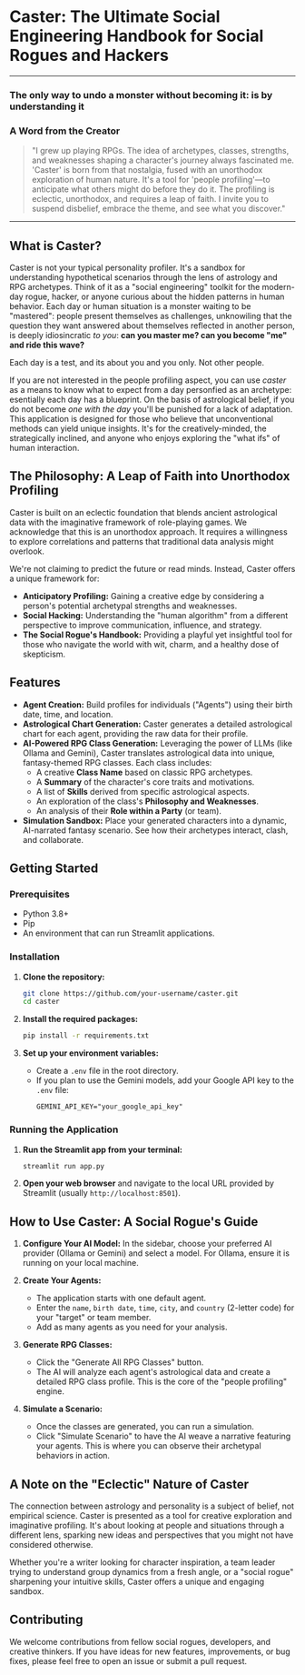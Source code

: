 # Caster: The Ultimate Social Engineering Handbook for Social Rogues and Hackers

---

### The only way to undo a monster without becoming it: is by understanding it

### **A Word from the Creator**

> "I grew up playing RPGs. The idea of archetypes, classes, strengths, and weaknesses shaping a character's journey always fascinated me. 'Caster' is born from that nostalgia, fused with an unorthodox exploration of human nature. It's a tool for 'people profiling'—to anticipate what others might do before they do it. The profiling is eclectic, unorthodox, and requires a leap of faith. I invite you to suspend disbelief, embrace the theme, and see what you discover."

---

## What is Caster?

Caster is not your typical personality profiler. It's a sandbox for understanding hypothetical scenarios through the lens of astrology and RPG archetypes. Think of it as a "social engineering" toolkit for the modern-day rogue, hacker, or anyone curious about the hidden patterns in human behavior. Each day or human situation is a monster waiting to be "mastered": people present themselves as challenges, unknowiling that the question they want answered about themselves reflected in another person, is deeply idiosincratic _to you_: **can you master me? can you become "me" and ride this wave?** 

Each day is a test, and its about you and you only. Not other people.

If you are not interested in the people profiling aspect, you can use _caster_ as a means to know what to expect from a day personfied as an archetype: esentially each day has a blueprint. On the basis of astrological belief, if you do not become _one with the day_ you'll be punished for a lack of adaptation. This application is designed for those who believe that unconventional methods can yield unique insights. It's for the creatively-minded, the strategically inclined, and anyone who enjoys exploring the "what ifs" of human interaction.

## The Philosophy: A Leap of Faith into Unorthodox Profiling

Caster is built on an eclectic foundation that blends ancient astrological data with the imaginative framework of role-playing games. We acknowledge that this is an unorthodox approach. It requires a willingness to explore correlations and patterns that traditional data analysis might overlook.

We're not claiming to predict the future or read minds. Instead, Caster offers a unique framework for:

*   **Anticipatory Profiling:** Gaining a creative edge by considering a person's potential archetypal strengths and weaknesses.
*   **Social Hacking:** Understanding the "human algorithm" from a different perspective to improve communication, influence, and strategy.
*   **The Social Rogue's Handbook:** Providing a playful yet insightful tool for those who navigate the world with wit, charm, and a healthy dose of skepticism.

## Features

*   **Agent Creation:** Build profiles for individuals ("Agents") using their birth date, time, and location.
*   **Astrological Chart Generation:** Caster generates a detailed astrological chart for each agent, providing the raw data for their profile.
*   **AI-Powered RPG Class Generation:** Leveraging the power of LLMs (like Ollama and Gemini), Caster translates astrological data into unique, fantasy-themed RPG classes. Each class includes:
    *   A creative **Class Name** based on classic RPG archetypes.
    *   A **Summary** of the character's core traits and motivations.
    *   A list of **Skills** derived from specific astrological aspects.
    *   An exploration of the class's **Philosophy and Weaknesses**.
    *   An analysis of their **Role within a Party** (or team).
*   **Simulation Sandbox:** Place your generated characters into a dynamic, AI-narrated fantasy scenario. See how their archetypes interact, clash, and collaborate.

## Getting Started

### Prerequisites

*   Python 3.8+
*   Pip
*   An environment that can run Streamlit applications.

### Installation

1.  **Clone the repository:**
    ```bash
    git clone https://github.com/your-username/caster.git
    cd caster
    ```

2.  **Install the required packages:**
    ```bash
    pip install -r requirements.txt
    ```

3.  **Set up your environment variables:**
    *   Create a `.env` file in the root directory.
    *   If you plan to use the Gemini models, add your Google API key to the `.env` file:
        ```
        GEMINI_API_KEY="your_google_api_key"
        ```

### Running the Application

1.  **Run the Streamlit app from your terminal:**
    ```bash
    streamlit run app.py
    ```

2.  **Open your web browser** and navigate to the local URL provided by Streamlit (usually `http://localhost:8501`).

## How to Use Caster: A Social Rogue's Guide

1.  **Configure Your AI Model:** In the sidebar, choose your preferred AI provider (Ollama or Gemini) and select a model. For Ollama, ensure it is running on your local machine.

2.  **Create Your Agents:**
    *   The application starts with one default agent.
    *   Enter the `name`, `birth date`, `time`, `city`, and `country` (2-letter code) for your "target" or team member.
    *   Add as many agents as you need for your analysis.

3.  **Generate RPG Classes:**
    *   Click the "Generate All RPG Classes" button.
    *   The AI will analyze each agent's astrological data and create a detailed RPG class profile. This is the core of the "people profiling" engine.

4.  **Simulate a Scenario:**
    *   Once the classes are generated, you can run a simulation.
    *   Click "Simulate Scenario" to have the AI weave a narrative featuring your agents. This is where you can observe their archetypal behaviors in action.

## A Note on the "Eclectic" Nature of Caster

The connection between astrology and personality is a subject of belief, not empirical science. Caster is presented as a tool for creative exploration and imaginative profiling. It's about looking at people and situations through a different lens, sparking new ideas and perspectives that you might not have considered otherwise.

Whether you're a writer looking for character inspiration, a team leader trying to understand group dynamics from a fresh angle, or a "social rogue" sharpening your intuitive skills, Caster offers a unique and engaging sandbox.

## Contributing

We welcome contributions from fellow social rogues, developers, and creative thinkers. If you have ideas for new features, improvements, or bug fixes, please feel free to open an issue or submit a pull request.
